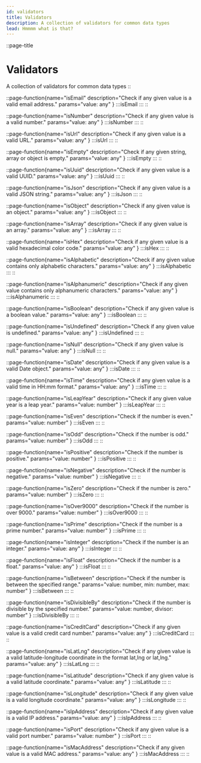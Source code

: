 ```yaml
---
id: validators
title: Validators
description: A collection of validators for common data types
lead: Hmmmm what is that?
---
```

::page-title
# Validators
A collection of validators for common data types
::

::page-function{name="isEmail" description="Check if any given value is a valid email address." params="value: any" }
:::isEmail
:::
::

::page-function{name="isNumber" description="Check if any given value is a valid number." params="value: any" }
:::isNumber
:::
::

::page-function{name="isUrl" description="Check if any given value is a valid URL." params="value: any" }
:::isUrl
:::
::

::page-function{name="isEmpty" description="Check if any given string, array or object is empty." params="value: any" }
:::isEmpty
:::
::

::page-function{name="isUuid" description="Check if any given value is a valid UUID." params="value: any" }
:::isUuid
:::
::

::page-function{name="isJson" description="Check if any given value is a valid JSON string." params="value: any" }
:::isJson
:::
::

::page-function{name="isObject" description="Check if any given value is an object." params="value: any" }
:::isObject
:::
::

::page-function{name="isArray" description="Check if any given value is an array." params="value: any" }
:::isArray
:::
::

::page-function{name="isHex" description="Check if any given value is a valid hexadecimal color code." params="value: any" }
:::isHex
:::
::

::page-function{name="isAlphabetic" description="Check if any given value contains only alphabetic characters." params="value: any" }
:::isAlphabetic
:::
::

::page-function{name="isAlphanumeric" description="Check if any given value contains only alphanumeric characters." params="value: any" }
:::isAlphanumeric
:::
::

::page-function{name="isBoolean" description="Check if any given value is a boolean value." params="value: any" }
:::isBoolean
:::
::

::page-function{name="isUndefined" description="Check if any given value is undefined." params="value: any" }
:::isUndefined
:::
::

::page-function{name="isNull" description="Check if any given value is null." params="value: any" }
:::isNull
:::
::

::page-function{name="isDate" description="Check if any given value is a valid Date object." params="value: any" }
:::isDate
:::
::

::page-function{name="isTime" description="Check if any given value is a valid time in HH:mm format." params="value: any" }
:::isTime
:::
::

::page-function{name="isLeapYear" description="Check if any given value year is a leap year." params="value: number" }
:::isLeapYear
:::
::

::page-function{name="isEven" description="Check if the number is even." params="value: number" }
:::isEven
:::
::

::page-function{name="isOdd" description="Check if the number is odd." params="value: number" }
:::isOdd
:::
::

::page-function{name="isPositive" description="Check if the number is positive." params="value: number" }
:::isPositive
:::
::

::page-function{name="isNegative" description="Check if the number is negative." params="value: number" }
:::isNegative
:::
::

::page-function{name="isZero" description="Check if the number is zero." params="value: number" }
:::isZero
:::
::

::page-function{name="isOver9000" description="Check if the number is over 9000." params="value: number" }
:::isOver9000
:::
::

::page-function{name="isPrime" description="Check if the number is a prime number." params="value: number" }
:::isPrime
:::
::

::page-function{name="isInteger" description="Check if the number is an integer." params="value: any" }
:::isInteger
:::
::

::page-function{name="isFloat" description="Check if the number is a float." params="value: any" }
:::isFloat
:::
::

::page-function{name="isBetween" description="Check if the number is between the specified range." params="value: number, min: number, max: number" }
:::isBetween
:::
::

::page-function{name="isDivisibleBy" description="Check if the number is divisible by the specified number." params="value: number, divisor: number" }
:::isDivisibleBy
:::
::

::page-function{name="isCreditCard" description="Check if any given value is a valid credit card number." params="value: any" }
:::isCreditCard
:::
::

::page-function{name="isLatLng" description="Check if any given value is a valid latitude-longitude coordinate in the format lat,lng or lat,lng." params="value: any" }
:::isLatLng
:::
::

::page-function{name="isLatitude" description="Check if any given value is a valid latitude coordinate." params="value: any" }
:::isLatitude
:::
::

::page-function{name="isLongitude" description="Check if any given value is a valid longitude coordinate." params="value: any" }
:::isLongitude
:::
::

::page-function{name="isIpAddress" description="Check if any given value is a valid IP address." params="value: any" }
:::isIpAddress
:::
::

::page-function{name="isPort" description="Check if any given value is a valid port number." params="value: number" }
:::isPort
:::
::

::page-function{name="isMacAddress" description="Check if any given value is a valid MAC address." params="value: any" }
:::isMacAddress
:::
::

